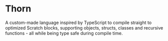 # Thorn

A custom-made language inspired by TypeScript to compile straight to optimized Scratch blocks, supporting objects, structs, classes and recursive functions - all while being type safe during compile time.
